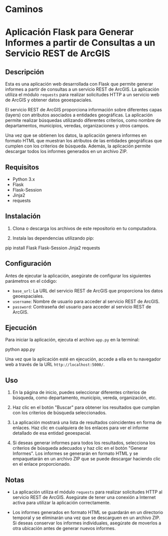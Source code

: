 # Caminos 

# Aplicación Flask para Generar Informes a partir de Consultas a un Servicio REST de ArcGIS

## Descripción

Esta es una aplicación web desarrollada con Flask que permite generar informes a partir de consultas a un servicio REST de ArcGIS. La aplicación utiliza el módulo `requests` para realizar solicitudes HTTP a un servicio web de ArcGIS y obtener datos geoespaciales.

El servicio REST de ArcGIS proporciona información sobre diferentes capas (layers) con atributos asociados a entidades geográficas. La aplicación permite realizar búsquedas utilizando diferentes criterios, como nombre de departamentos, municipios, veredas, organizaciones y otros campos.

Una vez que se obtienen los datos, la aplicación genera informes en formato HTML que muestran los atributos de las entidades geográficas que cumplen con los criterios de búsqueda. Además, la aplicación permite descargar todos los informes generados en un archivo ZIP.

## Requisitos

- Python 3.x
- Flask
- Flask-Session
- Jinja2
- requests

## Instalación

1. Clona o descarga los archivos de este repositorio en tu computadora.

2. Instala las dependencias utilizando pip:

pip install Flask Flask-Session Jinja2 requests


## Configuración

Antes de ejecutar la aplicación, asegúrate de configurar los siguientes parámetros en el código:

- `base_url`: La URL del servicio REST de ArcGIS que proporciona los datos geoespaciales.
- `username`: Nombre de usuario para acceder al servicio REST de ArcGIS.
- `password`: Contraseña del usuario para acceder al servicio REST de ArcGIS.

## Ejecución

Para iniciar la aplicación, ejecuta el archivo `app.py` en la terminal:

python app.py

Una vez que la aplicación esté en ejecución, accede a ella en tu navegador web a través de la URL `http://localhost:5000/`.

## Uso

1. En la página de inicio, puedes seleccionar diferentes criterios de búsqueda, como departamento, municipio, vereda, organización, etc.

2. Haz clic en el botón "Buscar" para obtener los resultados que cumplan con los criterios de búsqueda seleccionados.

3. La aplicación mostrará una lista de resultados coincidentes en forma de enlaces. Haz clic en cualquiera de los enlaces para ver el informe detallado de esa entidad geoespacial.

4. Si deseas generar informes para todos los resultados, selecciona los criterios de búsqueda adecuados y haz clic en el botón "Generar Informes". Los informes se generarán en formato HTML y se empaquetarán en un archivo ZIP que se puede descargar haciendo clic en el enlace proporcionado.


## Notas

- La aplicación utiliza el módulo `requests` para realizar solicitudes HTTP al servicio REST de ArcGIS. Asegúrate de tener una conexión a Internet activa para utilizar la aplicación correctamente.

- Los informes generados en formato HTML se guardarán en un directorio temporal y se eliminarán una vez que se descarguen en un archivo ZIP. Si deseas conservar los informes individuales, asegúrate de moverlos a otra ubicación antes de generar nuevos informes.


